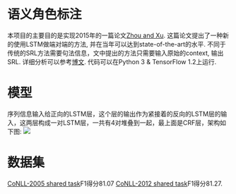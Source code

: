 # 语义角色标注
本项目的主要目的是实现2015年的一篇论文[Zhou and Xu](https://hmjwhmjw.github.io/src/2019-3-27-related-papers/E.pdf). 这篇论文提出了一种新的使用LSTM做端对端的方法, 并在当年可以达到state-of-the-art的水平. 不同于传统的SRL方法需要句法信息，文中提出的方法只需要输入原始的context, 输出SRL. 详细分析可以参考[博文](https://blog.csdn.net/m0_37722110/article/details/96202467). 代码可以在Python 3 & TensorFlow 1.2上运行.

# 模型
序列信息输入给正向的LSTM层，这个层的输出作为紧接着的反向的LSTM层的输入，这两层构成一对LSTM层，一共有4对堆叠到一起，最上面是CRF层，架构如下图:
![](https://github.com/mmichazzj/Semantic-Role-Labeling/blob/master/pics/pic1.jpg)

# 数据集
[CoNLL-2005 shared task](https://www.cs.upc.edu/~srlconll/soft.html)F1得分81.07
[CoNLL-2012 shared task](http://conll.cemantix.org/2012/data.html)F1得分81.27.

